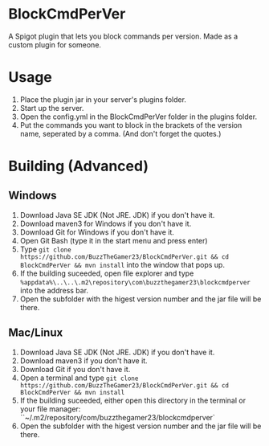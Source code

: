 # BlockCmdPerVer
A Spigot plugin that lets you block commands per version. Made as a custom plugin for someone.

# Usage
1. Place the plugin jar in your server's plugins folder.
2. Start up the server.
3. Open the config.yml in the BlockCmdPerVer folder in the plugins folder.
4. Put the commands you want to block in the brackets of the version name, seperated by a comma. (And don't forget the quotes.)

# Building (Advanced)
## Windows
1. Download Java SE JDK (Not JRE. JDK) if you don't have it.
2. Download maven3 for Windows if you don't have it.
3. Download Git for Windows if you don't have it.
4. Open Git Bash (type it in the start menu and press enter)
5. Type ``git clone https://github.com/BuzzTheGamer23/BlockCmdPerVer.git && cd BlockCmdPerVer && mvn install`` into the window that pops up.
6. If the building suceeded, open file explorer and type ``%appdata%\..\..\.m2\repository\com\buzzthegamer23\blockcmdperver`` into the address bar.
7. Open the subfolder with the higest version number and the jar file will be there.

## Mac/Linux
1. Download Java SE JDK (Not JRE. JDK) if you don't have it.
2. Download maven3 if you don't have it.
3. Download Git if you don't have it.
4. Open a terminal and type ``git clone https://github.com/BuzzTheGamer23/BlockCmdPerVer.git && cd BlockCmdPerVer && mvn install``
5. If the building suceeded, either open this directory in the terminal or your file manager: ``~/.m2/repository/com/buzzthegamer23/blockcmdperver`
6. Open the subfolder with the higest version number and the jar file will be there.